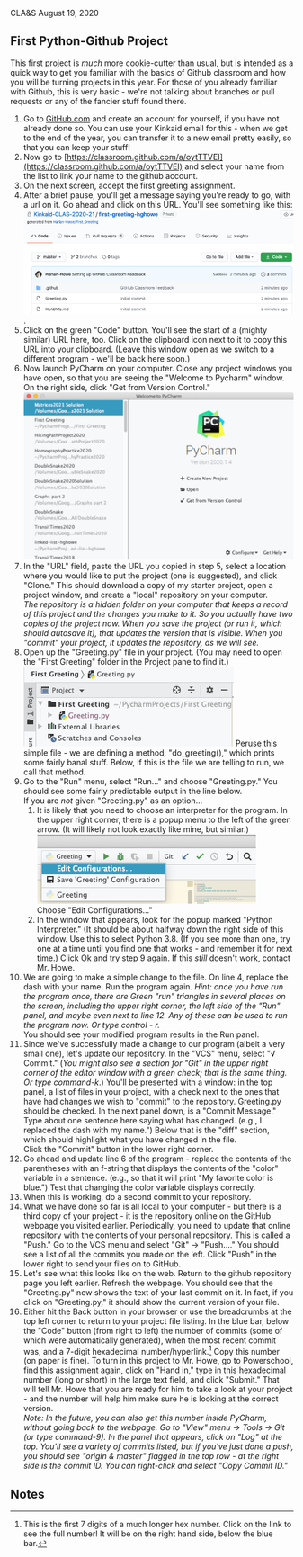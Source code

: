 CLA&S	August 19, 2020

## First Python-Github Project

This first project is _much_ more cookie-cutter than usual, but is intended as a quick way to get you familiar with the basics of Github classroom and how you will be turning projects in this year. For those of you already familiar with Github, this is very basic - we're not talking about branches or pull requests or any of the fancier stuff found there.

1. Go to [GitHub.com](https://github.com/) and create an account for yourself, if you have not already done so. You can use your Kinkaid email for this - when we get to the end of the year, you can transfer it to a new email pretty easily, so that you can keep your stuff!
2. Now go to [https://classroom.github.com/a/oytTTVEI](https://classroom.github.com/a/oytTTVEI) and select your name from the list to link your name to the github account. 
3. On the next screen, accept the first greeting assignment.
4. After a brief pause, you'll get a message saying you're ready to go, with a url on it. Go ahead and click on this URL. You'll see something like this: 
<img src="images/image4.png" width="750px">.
5. Click on the green "Code" button. You'll see the start of a (mighty similar) URL here, too. Click on the clipboard icon next to it to copy this URL into your clipboard. (Leave this window open as we switch to a different program - we'll be back here soon.)
6. Now launch PyCharm on your computer. Close any project windows you have open, so that you are seeing the "Welcome to Pycharm" window.
On the right side, click "Get from Version Control." <img src="images/image3.png" width="518">
7. In the "URL" field, paste the URL you copied in step 5, select a location where you would like to put the project (one is suggested), and click "Clone." This should download a copy of my starter project, open a project window,  and create a "local" repository on your computer. \
_The repository is a hidden folder on your computer that keeps a record of this project and the changes you make to it. So you actually have two copies of the project now. When you save the project (or run it, which should autosave it), that updates the version that is visible. When you "commit" your project, it updates the repository, as we will see._
8. Open up the "Greeting.py" file in your project. (You may need to open the "First Greeting" folder in the Project pane to find it.)
![alt_text](images/image2.png "image_tooltip")
Peruse this simple file - we are defining a method, "do_greeting()," which prints some fairly banal stuff. Below, if this is the file we are telling to run, we call that method.
9. Go to the "Run" menu, select "Run…" and choose "Greeting.py." You should see some fairly predictable output in the line below. \
If you are _not_ given "Greeting.py" as an option...
    1. It is likely that you need to choose an interpreter for the program. In the upper right corner, there is a popup menu to the left of the green arrow. (It will likely not look exactly like mine, but similar.) ![alt_text](images/image1.png "edit configurations")\
Choose "Edit Configurations…"
    2. In the window that appears, look for the popup marked "Python Interpreter." (It should be about halfway down the right side of this window. Use this to select Python 3.8. (If you see more than one, try one at a time until you find one that works - and remember it for next time.) Click Ok and try step 9 again. If this _still_ doesn't work, contact Mr. Howe.
10. We are going to make a simple change to the file. On line 4, replace the dash with your name. Run the program again. _Hint: once you have run the program once, there are Green "run" triangles in several places on the screen, including the upper right corner, the left side of the "Run" panel, and maybe even next to line 12. Any of these can be used to run the program now. Or type control - r._ \
You should see your modified program results in the Run panel.
11. Since we've successfully made a change to our program (albeit a very small one), let's update our repository. In the "VCS" menu, select "√ Commit." (_You might also see a section for "Git" in the upper right corner of the editor window with a green check; that is the same thing. Or type command-k_.) You'll be presented with a window: in the top panel, a list of files in your project, with a check next to the ones that have had changes we wish to "commit" to the repository. Greeting.py should be checked. In the next panel down, is a "Commit Message." Type about one sentence here saying what has changed. (e.g., I replaced the dash with my name.") Below that is the "diff" section, which should highlight what you have changed in the file. \
Click the "Commit" button in the lower right corner.
12. Go ahead and update line 6 of the program - replace the contents of the parentheses with an f-string that displays the contents of the "color" variable in a sentence. (e.g., so that it will print "My favorite color is blue.") Test that changing the color variable displays correctly.
13. When this is working, do a second commit to your repository.
14. What we have done so far is all local to your computer - but there is a third copy of your project - it is the repository online on the GitHub webpage you visited earlier. Periodically, you need to update that online repository with the contents of your personal repository. This is called a "Push." Go to the VCS menu and select "Git" → "Push…." You should see a list of all the commits you made on the left. Click "Push" in the lower right to send your files on to GitHub.
15. Let's see what this looks like on the web. Return to the github repository page you left earlier. Refresh the webpage. You should see that the "Greeting.py" now shows the text of your last commit on it. In fact, if you click on "Greeting.py," it should show the current version of your file.
16. Either hit the Back button in your browser or use the breadcrumbs at the top left corner to return to your project file listing. In the blue bar, below the "Code" button (from right to left)  the number of commits (some of which were automatically generated), when the most recent commit was, and a 7-digit hexadecimal number/hyperlink.[^1] Copy this number (on paper is fine). To turn in this project to Mr. Howe, go to Powerschool, find this assignment again, click on "Hand in," type in this hexadecimal number (long or short) in the large text field, and click "Submit." That will tell Mr. Howe that you are ready for him to take a look at your project - and the number will help him make sure he is looking at the correct version. \
_Note: In the future, you can also get this number inside PyCharm, without going back to the webpage. Go to "View" menu → Tools → Git (or type command-9). In the panel that appears, click on "Log" at the top. You'll see a variety of commits listed, but if you've just done a push, you should see "origin & master" flagged in the top row - at the right side is the commit ID. You can right-click and select "Copy Commit ID."_

<!-- Footnotes themselves at the bottom. -->
## Notes

[^1]: This is the first 7 digits of a much longer hex number. Click on the link to see the full number! It will be on the right hand side, below the blue bar.


